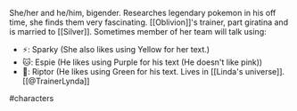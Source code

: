 She/her and he/him, bigender. Researches legendary pokemon in his off time, she finds them very fascinating.  [[Oblivion]]'s trainer, part giratina and is married to [[Silver]]. Sometimes member of her team will talk using:
- ⚡: Sparky (She also likes using Yellow for her text.)
- 🐱: Espie (He likes using Purple for his text (He doesn't like pink))
- 🦎: Riptor (He likes using Green for his text.
Lives in [[Linda's universe]]. [[@TrainerLynda]]

#characters 